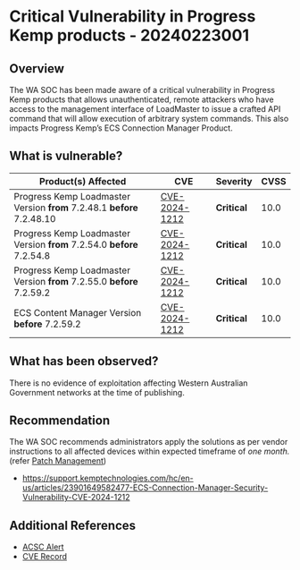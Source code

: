 # Critical Vulnerability in Progress Kemp products - 20240223001

## Overview

The WA SOC has been made aware of a critical vulnerability in Progress Kemp products that allows unauthenticated, remote attackers who have access to the management interface of LoadMaster to issue a crafted API command that will allow execution of arbitrary system commands. This also impacts Progress Kemp’s ECS Connection Manager Product.

## What is vulnerable?

| Product(s) Affected                                                     | CVE                                                             | Severity     | CVSS |
| ----------------------------------------------------------------------- | --------------------------------------------------------------- | ------------ | ---- |
| Progress Kemp Loadmaster Version **from** 7.2.48.1 **before** 7.2.48.10 | [CVE-2024-1212](https://nvd.nist.gov/vuln/detail/CVE-2024-1212) | **Critical** | 10.0 |
| Progress Kemp Loadmaster Version **from** 7.2.54.0 **before** 7.2.54.8  | [CVE-2024-1212](https://nvd.nist.gov/vuln/detail/CVE-2024-1212) | **Critical** | 10.0 |
| Progress Kemp Loadmaster Version **from** 7.2.55.0 **before** 7.2.59.2  | [CVE-2024-1212](https://nvd.nist.gov/vuln/detail/CVE-2024-1212) | **Critical** | 10.0 |
| ECS Content Manager Version **before** 7.2.59.2                         | [CVE-2024-1212](https://nvd.nist.gov/vuln/detail/CVE-2024-1212) | **Critical** | 10.0 |

## What has been observed?

There is no evidence of exploitation affecting Western Australian Government networks at the time of publishing.

## Recommendation

The WA SOC recommends administrators apply the solutions as per vendor instructions to all affected devices within expected timeframe of *one month.* (refer [Patch Management](../guidelines/patch-management.md))

- https://support.kemptechnologies.com/hc/en-us/articles/23901649582477-ECS-Connection-Manager-Security-Vulnerability-CVE-2024-1212

## Additional References

- [ACSC Alert](https://www.cyber.gov.au/about-us/view-all-content/alerts-and-advisories/vulnerability-in-progress-kemp-products)
- [CVE Record](https://www.cve.org/CVERecord?id=CVE-2024-1212)

